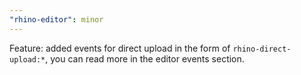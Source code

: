 ```yaml
---
"rhino-editor": minor
---
```


Feature: added events for direct upload in the form of `rhino-direct-upload:*`, you can read more in the editor events section.
